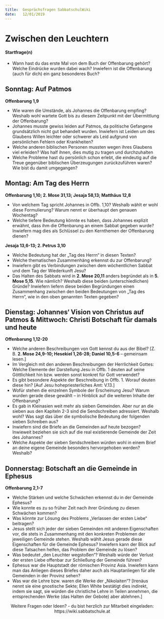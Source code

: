 ```yaml
---
title:  Gesprächsfragen SabbatschulWiki
date:   12/01/2019
---
```


**Zwischen den Leuchtern**
==========================

#### **Startfrage(n)**

-   Wann hast du das erste Mal von dem Buch der Offenbarung gehört?
    Welche Eindrücke wurden dabei wach? Inwiefern ist die Offenbarung
    (auch für dich) ein ganz besonderes Buch?

**Sonntag: Auf Patmos**
-----------------------

**Offenbarung 1,9**

-   Wie waren die Umstände, als Johannes die Offenbarung empfing?
    Weshalb wohl wartete Gott bis zu diesem Zeitpunkt mit der
    Übermittlung der Offenbarung?
-   Johannes musste gewiss leiden auf Patmos, da politische Gefangene
    grundsätzlich nicht gut behandelt wurden. Inwiefern ist Leiden um
    des Glaubens Willen leichter oder schwerer als Leid aufgrund von
    persönlichen Fehlern oder Krankheiten?
-   Welche anderen biblischen Personen mussten wegen ihres Glaubens viel
    erleiden? Was half ihnen, dies mutig zu tragen und durchzuhalten
-   Welche Probleme hast du persönlich schon erlebt, die eindeutig auf
    die Treue gegenüber biblischen Überzeugungen zurückzuführen waren?
    Wie bist du damit umgegangen?

**Montag: Am Tag des Herrn**
----------------------------

**Offenbarung 1,10; 2. Mose 31,13; Jesaja 58,13; Matthäus 12,8**

-   Von welchem Tag spricht Johannes in Offb. 1,10? Weshalb wählt er
    wohl diese Formulierung? Warum nennt er überhaupt den genauen
    Wochentag?
-   Welche tiefere Bedeutung könnte es haben, dass Johannes explizit
    erwähnt, dass ihm die Offenbarung an einem Sabbat gegeben wurde?
    Inwiefern mag dies als Schlüssel zu den Kernthemen der Offenbarung
    dienen?

**Jesaja 13,6-13; 2. Petrus 3,10**

-   Welche Bedeutung hat der „Tag des Herrn“ in diesen Texten?
-   Welche thematischen Zusammenhäng erkennst du zur Offenbarung?
-   Inwiefern gibt es Verbindungen zwischen dem wöchentlichen Sabbat und
    dem Tag der Wiederkunft Jesu?
-   Das Halten des Sabbats wird in **2. Mose 20,11** anders begründet
    als in **5. Mose 5,15**. Wie nämlich? Weshalb diese beiden
    (unterschiedlichen) Gründe? Inwiefern liefern diese beiden
    Begründungen einen Zusammenhang zwischen den beiden Bedeutungen von
    „Tag des Herrn“, wie in den oben genannten Texten gegeben?

**Dienstag: Johannes‘ Vision von Christus auf Patmos & Mittwoch: Christi Botschaft für damals und heute**
---------------------------------------------------------------------------------------------------------

**Offenbarung 1,12-20**

-   Welche anderen Beschreibungen von Gott kennst du aus der Bibel?
    \[Z. B. **2. Mose 24,9-10; Hesekiel 1,26-28; Daniel 10,5-6** –
    gemeinsam lesen.\]
-   Im Vergleich mit den anderen Beschreibungen der Herrlichkeit Gottes:
    Welche Elemente der Darstellung Jesu in Offb. 1 deuten auf seine
    Göttlichkeit hin bzw. werden sonst konkret für Gott verwendet?
-   Es gibt besondere Aspekte der Beschreibung in Offb. 1. Worauf deuten
    diese hin? \[Auf Jesu hohepriesterliches Amt: V.13.\]
-   Wofür stehen die einzelnen Symbole der Erscheinung Jesu? Warum
    wurden gerade diese gewählt – in Hinblick auf die weiteren Inhalte
    der Offenbarung?
-   Es gab in Kleinasien weit mehr als sieben Gemeinden. Aber nur an die
    sieben aus den Kapiteln 2-3 sind die Sendschreiben adressiert.
    Weshalb wohl? Was sagt das über die symbolische Bedeutung der
    folgenden sieben Schreiben aus?
-   Inwiefern sind die Briefe an die Gemeinden auf heute bezogen?
    Inwieweit beziehen sie sich auf die real existierende Gemeinde der
    Zeit des Johannes?
-   Welche Aspekte der sieben Sendschreiben würden wohl in einem Brief
    an deine eigene Gemeinde besonders hervorgehoben werden? Weshalb?

**Donnerstag: Botschaft an die Gemeinde in Ephesus**
----------------------------------------------------

**Offenbarung 2,1-7**

-   Welche Stärken und welche Schwächen erkennst du in der Gemeinde
    Ephesus?
-   Wie konnte es zu so früher Zeit nach ihrer Gründung zu diesen
    Schwächen kommen?
-   Was könnte zur Lösung des Problems „Verlassen der ersten Liebe“
    beitragen?
-   Jesus stellt sich jeder der sieben Gemeinden mit anderen
    Eigenschaften vor, die stets in Zusammenhang mit den konkreten
    Problemen der jeweiligen Gemeinde stehen. Weshalb wählt Jesus gerade
    diese Eigenschaften für die Gemeinde Ephesus? Inwiefern kann der
    Blick auf diese Tatsachen helfen, das Problem der Gemeinde zu lösen?
-   Was bedeutet „den Leuchter wegstoßen“? Weshalb würde der Verlust der
    ersten Liebe offenbar zur Schließung der Gemeinde führen?
-   Ephesus war die Hauptstadt der römischen Provinz Asia. Inwiefern
    kann man das Anliegen dieses Briefes daher auch als Hauptanliegen
    für alle Gemeinden in der Provinz sehen?
-   Was war die Lehre bzw. waren die Werke der „Nikolaiten“? \[Irenäus
    nennt sie eine gnostische Sekte; Ellen White bestätigt dies
    indirekt, indem sie sagt, sie würden die christliche Lehre in Teilen
    annehmen, die entsprechenden Werke (das Halten der Gebote) aber
    ablehnen.\]

<center>Weitere Fragen oder Ideen? - du bist herzlich zur Mitarbeit eingeladen: https://wiki.sabbatschule.at</center>